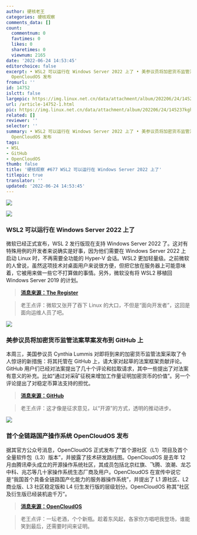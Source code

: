 ```yaml
---
author: 硬核老王
categories: 硬核观察
comments_data: []
count:
  commentnum: 0
  favtimes: 0
  likes: 0
  sharetimes: 0
  viewnum: 2165
date: '2022-06-24 14:53:45'
editorchoice: false
excerpt: • WSL2 可以运行在 Windows Server 2022 上了 • 美参议员将加密货币监管法案草案发布到 GitHub 上 • 首个全链路国产操作系统
  OpenCloudOS 发布
fromurl: ''
id: 14752
islctt: false
largepic: https://img.linux.net.cn/data/attachment/album/202206/24/145237kghf2v2gpghttmp2.jpg
url: /article-14752-1.html
pic: https://img.linux.net.cn/data/attachment/album/202206/24/145237kghf2v2gpghttmp2.jpg.thumb.jpg
related: []
reviewer: ''
selector: ''
summary: • WSL2 可以运行在 Windows Server 2022 上了 • 美参议员将加密货币监管法案草案发布到 GitHub 上 • 首个全链路国产操作系统
  OpenCloudOS 发布
tags:
- WSL
- GitHub
- OpenCloudOS
thumb: false
title: '硬核观察 #677 WSL2 可以运行在 Windows Server 2022 上了'
titlepic: true
translator: ''
updated: '2022-06-24 14:53:45'
---
```


![](/data/attachment/album/202206/24/145237kghf2v2gpghttmp2.jpg)


![](/data/attachment/album/202206/24/145246r7sapi7snhs4sne4.jpg)


### WSL2 可以运行在 Windows Server 2022 上了


微软已经正式宣布，WSL 2 发行版现在支持 Windows Server 2022 了。这对有特殊用例的开发者来说确实是好事，因为他们需要在 Windows Server 2022 上启动 Linux 时，不再需要全功能的 Hyper-V 会话。WSL2 更加轻量级。之前微软的人曾说，虽然这项技术对桌面用户来说很方便，但把它放在服务器上可能意味着，它被用来做一些它不打算做的事情。另外，微软没有将 WSL2 移植回 Windows Server 2019 的计划。



> 
> **[消息来源：The Register](https://www.theregister.com/2022/06/22/wsl2_windows_server/)**
> 
> 
> 



> 
> 老王点评：微软又张开了吞下 Linux 的大口，不但是“面向开发者”，这回是面向运维人员了吧。
> 
> 
> 


![](/data/attachment/album/202206/24/145301frrzhjecgbfxpj6t.jpg)


### 美参议员将加密货币监管法案草案发布到 GitHub 上


本周三，美国参议员 Cynthia Lummis 对即将到来的加密货币监管法案采取了令人惊讶的新措施：将其托管在 GitHub 上，请大家对起草的法案框架贡献评论。GitHub 用户们已经对法案提出了几十个评论和拉取请求，其中一些提出了对法案有意义的补充。比如“通过对采矿征税来增加工作量证明加密货币的价值”。另一个评论提出了对稳定币算法支持的担忧。



> 
> **[消息来源：GitHub](https://github.com/responsible-financial-innovation-act22/RFIA-bill)**
> 
> 
> 



> 
> 老王点评：这才像是征求意见，以“开源”的方式，透明的推动进步。
> 
> 
> 


![](/data/attachment/album/202206/24/145322l2f4y4myej5fy4fm.jpg)


### 首个全链路国产操作系统 OpenCloudOS 发布


据其官方公众号消息，OpenCloudOS 正式发布了“首个源社区（L1）项目及首个全量软件包（L3）版本”，并披露了技术研发路线图。OpenCloudOS 是去年 12 月由腾讯牵头成立的开源操作系统社区，其成员包括北京红旗、飞腾、浪潮、龙芯中科、兆芯等几十家操作系统生态厂商及用户。OpenCloudOS 在宣传中说它是“我国首个具备全链路国产化能力的服务器操作系统”，并提出了 L1 源社区、L2 商业版、L3 社区稳定版和 L4 衍生发行版的层级划分。OpenCloudOS 称其“社区及衍生版已经装机逾千万”。



> 
> **[消息来源：OpenCloudOS](https://mp.weixin.qq.com/s/YD-r1dT8JOshfsIJDvOBlQ)**
> 
> 
> 



> 
> 老王点评：一坛老酒，个个新瓶。趁着东风起，各家你方唱吧我登场，谁能笑到最后，还需要时间来证明。
> 
> 
>